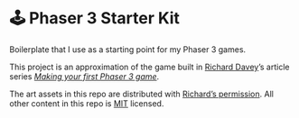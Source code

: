 # 🕹 Phaser 3 Starter Kit

Boilerplate that I use as a starting point for my Phaser 3 games.

This project is an approximation of the game built in [Richard Davey](https://twitter.com/photonstorm)’s
article series _[Making your first Phaser 3 game](https://phaser.io/tutorials/making-your-first-phaser-3-game)_.

The art assets in this repo are distributed with [Richard’s permission](https://twitter.com/photonstorm/status/1013889130063908865).
All other content in this repo is [MIT](https://github.com/ngscheurich/phaser3-starter/blob/master/LICENSE) licensed.
